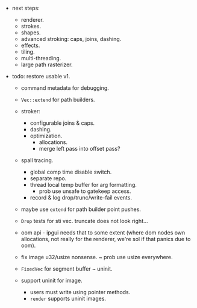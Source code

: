 
- next steps:
    - renderer.
    - strokes.
    - shapes.
    - advanced stroking: caps, joins, dashing.
    - effects.
    - tiling.
    - multi-threading.
    - large path rasterizer.



- todo: restore usable v1.
    - command metadata for debugging.

    - `Vec::extend` for path builders.

    - stroker:
        - configurable joins & caps.
        - dashing.
        - optimization.
            - allocations.
            - merge left pass into offset pass?

    - spall tracing.
        - global comp time disable switch.
        - separate repo.
        - thread local temp buffer for arg formatting.
            - prob use unsafe to gatekeep access.
        - record & log drop/trunc/write-fail events.

    - maybe use `extend` for path builder point pushes.
    - `Drop` tests for sti vec. truncate does not look right...
    - oom api - ipgui needs that to some extent (where dom nodes own allocations,
      not really for the renderer, we're sol if that panics due to oom).

    - fix image u32/usize nonsense. ~ prob use usize everywhere.
    - `FixedVec` for segment buffer ~ uninit.

    - support uninit for image.
        - users must write using pointer methods.
        - `render` supports uninit images.


